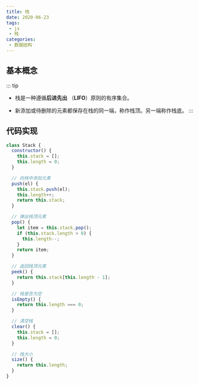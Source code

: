 ```yaml
---
title: 栈
date: 2020-06-23
tags:
 - js
 - 栈
categories:
 - 数据结构
---
```


## 基本概念

::: tip
* 栈是一种遵循**后进先出** （**LIFO**）原则的有序集合。

* 新添加或待删除的元素都保存在栈的同一端，称作栈顶。另一端称作栈底。
:::

## 代码实现

```js
class Stack {
  constructor() {
    this.stack = [];
    this.length = 0;
  }

  // 向栈中添加元素
  push(el) {
    this.stack.push(el);
    this.length++;
    return this.stack;
  }

  // 弹出栈顶元素
  pop() {
    let item = this.stack.pop();
    if (this.stack.length > 0) {
      this.length--;
    }
    return item;
  }

  // 返回栈顶元素
  peek() {
    return this.stack[this.length - 1];
  }

  // 栈是否为空
  isEmpty() {
    return this.length === 0;
  }

  // 清空栈
  clear() {
    this.stack = [];
    this.length = 0;
  }

  // 栈大小
  size() {
    return this.length;
  }
}
```
